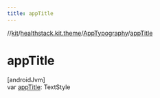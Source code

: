 ```yaml
---
title: appTitle
---
```

//[kit](../../../index.html)/[healthstack.kit.theme](../index.html)/[AppTypography](index.html)/[appTitle](app-title.html)



# appTitle



[androidJvm]\
var [appTitle](app-title.html): TextStyle




